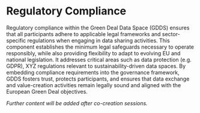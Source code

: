 # Regulatory Compliance

Regulatory compliance within the Green Deal Data Space (GDDS) ensures that all participants adhere to applicable legal frameworks and sector-specific regulations when engaging in data sharing activities. This component establishes the minimum legal safeguards necessary to operate responsibly, while also providing flexibility to adapt to evolving EU and national legislation. It addresses critical areas such as data protection (e.g. GDPR), XYZ regulations relevant to sustainability-driven data spaces. By embedding compliance requirements into the governance framework, GDDS fosters trust, protects participants, and ensures that data exchange and value-creation activities remain legally sound and aligned with the European Green Deal objectives.

*Further content will be added after co-creation sessions.*
